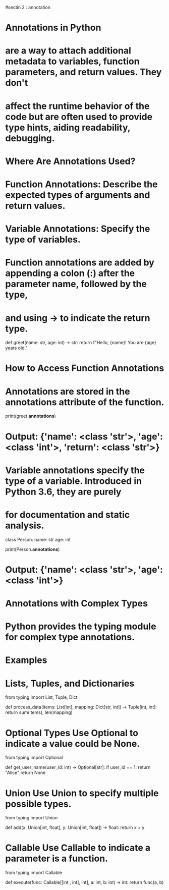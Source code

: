 #sectin 2 : annotation
# Annotations in Python

# are a way to attach additional metadata to variables, function parameters, and return values. They don't 
# affect the runtime behavior of the code but are often used to provide type hints, aiding readability, debugging.


# Where Are Annotations Used?
#     Function Annotations: Describe the expected types of arguments and return values.
#     Variable Annotations: Specify the type of variables.
    
    
# Function annotations are added by appending a colon (:) after the parameter name, followed by the type, 
# and using -> to indicate the return type.


def greet(name: str, age: int) -> str:
    return f"Hello, {name}! You are {age} years old."

# How to Access Function Annotations
# Annotations are stored in the __annotations__ attribute of the function.

print(greet.__annotations__)
# Output: {'name': <class 'str'>, 'age': <class 'int'>, 'return': <class 'str'>}


# Variable annotations specify the type of a variable. Introduced in Python 3.6, they are purely 
# for documentation and static analysis.

class Person:
    name: str
    age: int

print(Person.__annotations__)
# Output: {'name': <class 'str'>, 'age': <class 'int'>}


# Annotations with Complex Types
# Python provides the typing module for complex type annotations.

# Examples
# Lists, Tuples, and Dictionaries
from typing import List, Tuple, Dict

def process_data(items: List[int], mapping: Dict[str, int]) -> Tuple[int, int]:
    return sum(items), len(mapping)


# Optional Types Use Optional to indicate a value could be None.
from typing import Optional

def get_user_name(user_id: int) -> Optional[str]:
    if user_id == 1:
        return "Alice"
    return None

# Union Use Union to specify multiple possible types.
from typing import Union

def add(x: Union[int, float], y: Union[int, float]) -> float:
    return x + y


# Callable Use Callable to indicate a parameter is a function.
from typing import Callable

def execute(func: Callable[[int , int], int], a: int, b: int) -> int:
    return func(a, b)
